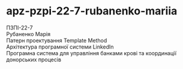 # apz-pzpi-22-7-rubanenko-mariia

ПЗПІ-22-7  
Рубаненко Марія  
Патерн проектування Template Method  
Архітектура програмної системи LinkedIn  
Програмна система для управління банками крові та координації донорських процесів
